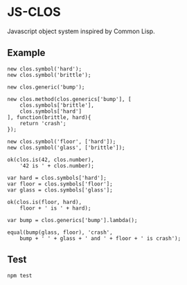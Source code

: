 JS-CLOS
=======

Javascript object system inspired by Common Lisp.

Example
-------

	new clos.symbol('hard');
	new clos.symbol('brittle');
	
	new clos.generic('bump');
	
	new clos.method(clos.generics['bump'], [
		clos.symbols['brittle'],
		clos.symbols['hard']
	], function(brittle, hard){
		return 'crash';
	});
	
	new clos.symbol('floor', ['hard']);
	new clos.symbol('glass', ['brittle']);
	
	ok(clos.is(42, clos.number),
		'42 is ' + clos.number);
	
	var hard = clos.symbols['hard'];
	var floor = clos.symbols['floor'];
	var glass = clos.symbols['glass'];
	
	ok(clos.is(floor, hard),
		floor + ' is ' + hard);
	
	var bump = clos.generics['bump'].lambda();

	equal(bump(glass, floor), 'crash',
		bump + ' ' + glass + ' and ' + floor + ' is crash');

Test
----

	npm test
